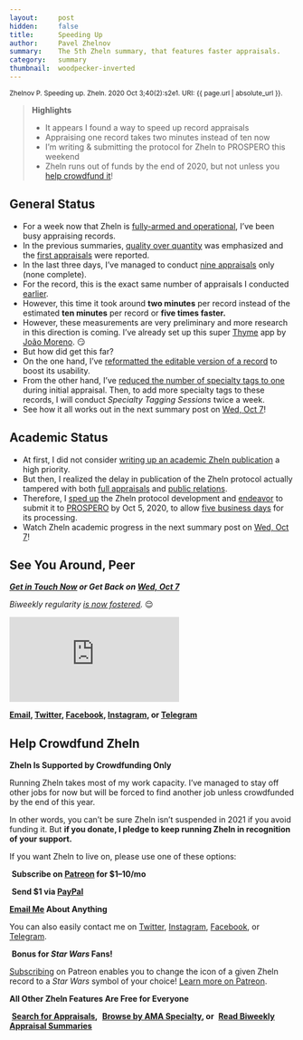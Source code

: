 ```yaml
---
layout:     post
hidden:     false
title:      Speeding Up
author:     Pavel Zhelnov
summary:    The 5th Zheln summary, that features faster appraisals.
category:   summary
thumbnail:  woodpecker-inverted
---
```


<small>Zhelnov P. Speeding up. Zheln. 2020 Oct 3;40(2):s2e1. URI: {{ page.url | absolute_url }}.</small>

> **Highlights**
>
> * It appears I found a way to speed up record appraisals
> * Appraising one record takes two minutes instead of ten now
> * I’m writing & submitting the protocol for Zheln to PROSPERO this weekend
> * Zheln runs out of funds by the end of 2020, but not unless you [help crowdfund it](#help-crowdfund-zheln)!

## General Status

* For a week now that Zheln is [fully-armed and operational](https://zheln.com/summary/2020/09/25/1/), I’ve been busy appraising records.
* In the previous summaries, [quality over quantity](https://zheln.com/summary/2020/09/27/2/#why-so-few) was emphasized and the [first appraisals](https://zheln.com/summary/2020/09/30/1/#featured-appraisals) were reported.
* In the last three days, I’ve managed to conduct [nine appraisals](https://github.com/p1m-ortho/qs-global-ortho-search-queries/commit/704cd2a6f257930d534dd1e1426a6ab5798fd1fd) only (none complete).
* For the record, this is the exact same number of appraisals I conducted [earlier](https://zheln.com/summary/2020/09/30/1/#how-are-the-appraisals-going).
* However, this time it took around **two minutes** per record instead of the estimated **ten minutes** per record or **five times faster.**
* However, these measurements are very preliminary and more research in this direction is coming. I’ve already set up this super [Thyme](https://joaomoreno.github.io/thyme/) app by [João Moreno](https://github.com/joaomoreno). 😏
* But how did get this far?
* On the one hand, I’ve [reformatted the editable version of a record](https://github.com/p1m-ortho/qs-global-ortho-search-queries/commit/8ca4b14a8bb0a394f4ed5565945b31843439104f) to boost its usability.
* From the other hand, I’ve [reduced the number of specialty tags to one](https://github.com/p1m-ortho/qs-global-ortho-search-queries/commit/a1f14118677038b80c1afb38b0fcf1f76f87fe5a) during initial appraisal. Then, to add more specialty tags to these records, I will conduct _Specialty Tagging Sessions_ twice a week.
* See how it all works out in the next summary post on [Wed, Oct 7](https://github.com/drzhelnov/zheln.github.io/milestone/17)!

## Academic Status

* At first, I did not consider [writing up an academic Zheln publication](https://zheln.com/summary/2020/09/25/1/#academic-status) a high priority.
* But then, I realized the delay in publication of the Zheln protocol actually tampered with both [full appraisals](https://zheln.com/summary/2020/09/30/1/#featured-appraisals) and [public relations](https://github.com/drzhelnov/zheln.github.io/projects/3).
* Therefore, I [sped up](https://github.com/drzhelnov/zheln.github.io/projects/2) the Zheln protocol development and [endeavor](https://github.com/drzhelnov/zheln.github.io/milestone/16) to submit it to [PROSPERO](https://www.crd.york.ac.uk/prospero/) by Oct 5, 2020, to allow [five business days](https://www.crd.york.ac.uk/prospero/#guidancenotes) for its processing.
* Watch Zheln academic progress in the next summary post on [Wed, Oct 7](https://github.com/drzhelnov/zheln.github.io/milestone/17)!

## See You Around, Peer

<i class="far fa-comments"></i> _**[Get in Touch Now](https://twitter.com/drzhelnov) or Get Back on [Wed, Oct 7](https://github.com/drzhelnov/zheln.github.io/milestone/17)**_

_Biweekly regularity [is now fostered](https://github.com/drzhelnov/zheln.github.io/milestones?state=closed)._ 😌

<div class="video-container"><iframe src="https://www.youtube.com/embed/1vcZ_xTLiVI" frameborder="0" allow="accelerometer; autoplay; clipboard-write; encrypted-media; gyroscope; picture-in-picture" allowfullscreen></iframe></div>

**[Email](mailto:pavel@zheln.com), [Twitter](https://twitter.com/drzhelnov), [Facebook](https://facebook.com/drzhelnov), [Instagram](https://instagram.com/igzheln), or [Telegram](https://t.me/drzhelnov)**

## Help Crowdfund Zheln

**Zheln Is Supported by Crowdfunding Only**

Running Zheln takes most of my work capacity. I’ve managed to stay off other jobs for now but will be forced to find another job unless crowdfunded by the end of this year.

In other words, you can’t be sure Zheln isn’t suspended in 2021 if you avoid funding it. But **if you donate, I pledge to keep running Zheln in recognition of your support.**

If you want Zheln to live on, please use one of these options:

<i class="fab fa-patreon"></i>&nbsp;**Subscribe on [Patreon](https://patreon.com/zheln) for $1–10/mo**

<i class="fab fa-cc-paypal"></i>&nbsp;**Send $1 via [PayPal](https://paypal.me/pjelnov)**

<i class="fas fa-envelope"></i> **[Email Me](mailto:pavel@zheln.com) About Anything**

You can also easily contact me on [Twitter](https://twitter.com/drzhelnov), [Instagram](https://instagram.com/igzheln), [Facebook](https://facebook.com/drzhelnov), or [Telegram](https://t.me/drzhelnov).

<i class="far fa-grin-alt"></i>&nbsp;**Bonus for _Star Wars_ Fans!**

[Subscribing](https://patreon.com/zheln) on Patreon enables you to change the icon of a given Zheln record to a _Star Wars_ symbol of your choice! [Learn more on Patreon](https://patreon.com/zheln).

**All Other Zheln Features Are Free for Everyone**

<i class="fa fa-search"></i>&nbsp;**[Search for Appraisals](https://zheln.com/search),** <i class="fas fa-user-md"></i>&nbsp;**[Browse by AMA Specialty](https://zheln.com/browse), or** <i class="fa fa-home"></i>&nbsp;**[Read Biweekly Appraisal Summaries](https://zheln.com)**
